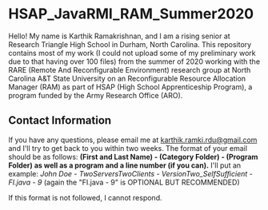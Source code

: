 # HSAP_JavaRMI_RAM_Summer2020
Hello! My name is Karthik Ramakrishnan, and I am a rising senior at Research Triangle High School in Durham, North Carolina. This repository contains most of my work (I could not upload some of my preliminary work due to that having over 100 files) from the summer of 2020 working with the RARE (Remote And Reconfigurable Environment) research group at North Carolina A&T State University on an Reconfigurable Resource Allocation Manager (RAM) as part of HSAP (High School Apprenticeship Program), a program funded by the Army Research Office (ARO).

## Contact Information
If you have any questions, please email me at karthik.ramki.rdu@gmail.com and I'll try to get back to you within two weeks. The format of your email should be as follows:
**(First and Last Name) - (Category Folder) - (Program Folder) as well as a program and a line number (if you can).**
I'll put an example:
*John Doe - TwoServersTwoClients - VersionTwo_SelfSufficient - FI.java - 9*
(again the "FI.java - 9" is OPTIONAL BUT RECOMMENDED)

If this format is not followed, I cannot respond.
